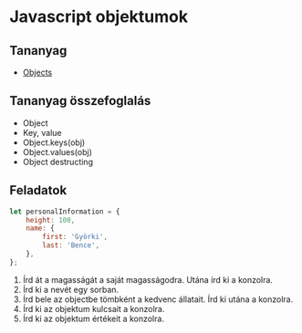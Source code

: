 # Javascript objektumok

## Tananyag

- [Objects](https://www.youtube.com/watch?v=SgTEdHREXUU)

## Tananyag összefoglalás

- Object
- Key, value
- Object.keys(obj)
- Object.values(obj)
- Object destructing


## Feladatok

```js
let personalInformation = {
    height: 100,
    name: {
        first: 'Györki',
        last: 'Bence',
    },
};
```

1. Írd át a magasságát a saját magasságodra. Utána írd ki a konzolra.
2. Írd ki a nevét egy sorban.
3. Írd bele az objectbe tömbként a kedvenc állatait. Írd ki utána a konzolra.
4. Írd ki az objektum kulcsait a konzolra.
5. Írd ki az objektum értékeit a konzolra.
